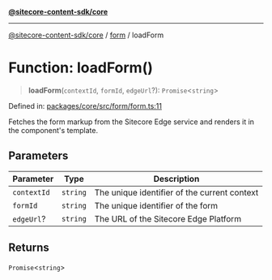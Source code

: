 [**@sitecore-content-sdk/core**](../../README.md)

***

[@sitecore-content-sdk/core](../../README.md) / [form](../README.md) / loadForm

# Function: loadForm()

> **loadForm**(`contextId`, `formId`, `edgeUrl`?): `Promise`\<`string`\>

Defined in: [packages/core/src/form/form.ts:11](https://github.com/Sitecore/content-sdk/blob/7431276a7299d7d9f331859c62da70341d8eed40/packages/core/src/form/form.ts#L11)

Fetches the form markup from the Sitecore Edge service and renders it in the component's template.

## Parameters

| Parameter | Type | Description |
| ------ | ------ | ------ |
| `contextId` | `string` | The unique identifier of the current context |
| `formId` | `string` | The unique identifier of the form |
| `edgeUrl`? | `string` | The URL of the Sitecore Edge Platform |

## Returns

`Promise`\<`string`\>
